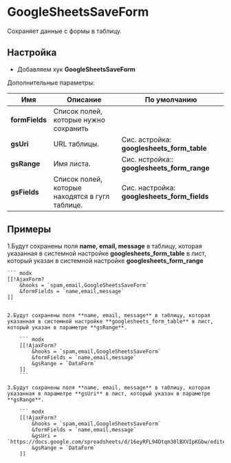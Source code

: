 # GoogleSheetsSaveForm

Сохраняет данные с формы в таблицу.

## Настройка

* Добавляем хук **GoogleSheetsSaveForm**

Дополнительные параметры:

| Имя            | Описание                                        | По умолчанию                                 |
|----------------|-------------------------------------------------|----------------------------------------------|
| **formFields** | Cписок полей, которые нужно сохранить           |                                              |
| **gsUri**      | URL таблицы.                                    | Сис. астройка: **googlesheets_form_table**  |
| **gsRange**    | Имя листа.                                      | Сис. нстройка:: **googlesheets_form_range** |
| **gsFields**   | Список полей, которые находятся в гугл таблице. | Сис. настройка: **googlesheets_form_fields**|

## Примеры

1.Будут сохранены поля **name, email, message** в таблицу, которая указанная в системной настройке **googlesheets_form_table** в лист, который указан в системной настройке **googlesheets_form_range**

    ``` modx
    [[!AjaxForm?
        &hooks = `spam,email,GoogleSheetsSaveForm`
        &formFields = `name,email,message`
    ]]
```

2.Будут сохранены поля **name, email, message** в таблицу, которая указанная в системной настройке **googlesheets_form_table** в лист, который указан в параметре **gsRange**.

    ``` modx
    [[!AjaxForm?
        &hooks = `spam,email,GoogleSheetsSaveForm`
        &formFields = `name,email,message`
        &gsRange = `DataForm`
    ]]
    ```

3.Будут сохранены поля **name, email, message** в таблицу, которая указанная в параметре **gsUri** в лист, который указан в параметре **gsRange**.

    ``` modx
    [[!AjaxForm?
        &hooks = `spam,email,GoogleSheetsSaveForm`
        &formFields = `name,email,message`
        &gsUri = `https://docs.google.com/spreadsheets/d/16eyRFL94Dtqm30lBXVIpKGbw/edit#gid=0`
        &gsRange = `DataForm`
    ]]
